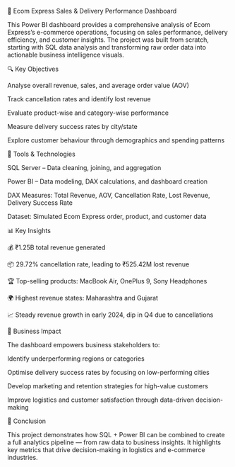 
🚚 Ecom Express Sales & Delivery Performance Dashboard

This Power BI dashboard provides a comprehensive analysis of Ecom Express’s e-commerce operations, focusing on sales performance, delivery efficiency, and customer insights.
The project was built from scratch, starting with SQL data analysis and transforming raw order data into actionable business intelligence visuals.

🔍 Key Objectives

Analyse overall revenue, sales, and average order value (AOV)

Track cancellation rates and identify lost revenue

Evaluate product-wise and category-wise performance

Measure delivery success rates by city/state

Explore customer behaviour through demographics and spending patterns

🧩 Tools & Technologies

SQL Server – Data cleaning, joining, and aggregation

Power BI – Data modeling, DAX calculations, and dashboard creation

DAX Measures: Total Revenue, AOV, Cancellation Rate, Lost Revenue, Delivery Success Rate

Dataset: Simulated Ecom Express order, product, and customer data

📊 Key Insights

💰 ₹1.25B total revenue generated

📦 29.72% cancellation rate, leading to ₹525.42M lost revenue

🏆 Top-selling products: MacBook Air, OnePlus 9, Sony Headphones

🌍 Highest revenue states: Maharashtra and Gujarat

📈 Steady revenue growth in early 2024, dip in Q4 due to cancellations

🧠 Business Impact

The dashboard empowers business stakeholders to:

Identify underperforming regions or categories

Optimise delivery success rates by focusing on low-performing cities

Develop marketing and retention strategies for high-value customers

Improve logistics and customer satisfaction through data-driven decision-making

🏁 Conclusion

This project demonstrates how SQL + Power BI can be combined to create a full analytics pipeline — from raw data to business insights. 
It highlights key metrics that drive decision-making in logistics and e-commerce industries.
